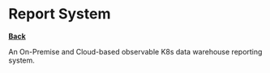 # Report System

**[Back](./menu.md)**

An On-Premise and Cloud-based observable K8s data warehouse reporting system.
